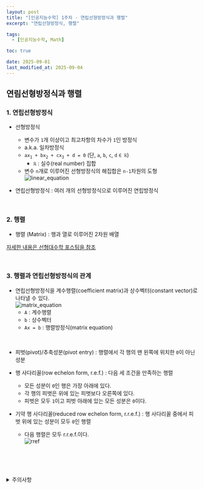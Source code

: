 ```yaml
---
layout: post
title: "[인공지능수학] 1주차 - 연립선형방정식과 행렬"
excerpt: "연립선형방정식, 행렬"

tags:
  - [인공지능수학, Math]

toc: true

date: 2025-09-01
last_modified_at: 2025-09-04
---
```

## 연림선형방정식과 행렬
### 1. 연립선형방정식
- 선형방정식
  - 변수가 `1`개 이상이고 최고차항의 차수가 `1`인 방정식
  - a.k.a. 일차방정식
  - `ax`<sub>`1`</sub>` + bx`<sub>`2`</sub>` + cx`<sub>`3`</sub>` + d = 0` (단, `a`, `b`, `c`, `d` `∈ ℝ`)  
    - `ℝ` : 실수(real number) 집합
  - 변수 `n`개로 이루어진 선형방정식의 해집합은 `n-1`차원의 도형  
  ![linear_equation][def]  

- 연립선형방정식 : 여러 개의 선형방정식으로 이루어진 연립방정식  

<br>

### 2. 행렬
- 행렬 (Matrix) : 행과 열로 이루어진 2차원 배열

[자세한 내용은 선형대수학 포스팅을 참조][def2]  

<br>

### 3. 행렬과 연립선형방정식의 관계  
- 연립선형방정식을 계수행렬(coefficient matrix)과 상수벡터(constant vector)로 나타낼 수 있다.  
![matrix_equation](TODO)  
  - `A` : 계수행렬  
  - `b` : 상수벡터  
  - `Ax = b` : 행렬방정식(matrix equation)  

<br>

- 피벗(pivot)/추축성분(pivot entry) : 행렬에서 각 행의 맨 왼쪽에 위치한 `0`이 아닌 성분  

- 행 사다리꼴(row echelon form, r.e.f.) : 다음 세 조건을 만족하는 행렬
  - 모든 성분이 `0`인 행은 가장 아래에 있다.  
  - 각 행의 피벗은 위에 있는 피벗보다 오른쪽에 있다.  
  - 피벗은 모두 `1`이고 피벗 아래에 있는 모든 성분은 `0`이다.  

- 기약 행 사다리꼴(reduced row echelon form, r.r.e.f.) : 행 사다리꼴 중에서 피벗 위에 있는 성분이 모두 `0`인 행렬  
  - 다음 행렬은 모두 r.r.e.f.이다.  
  ![rref](TODO)  


<br>
<br>
<br>
<br>
<details>
<summary>주의사항</summary>
<div markdown=   "1">

이 포스팅은 강원대학교 이구연 교수님의 인공지능수학 수업을 들으며 내용을 정리 한 것입니다.  
수업 내용에 대한 저작권은 교수님께 있으니,  
다른 곳으로의 무분별한 내용 복사를 자제해 주세요.

</div>
</details> 

[def]: https://i.imgur.com/iISJ54v.png
[def2]: https://orbit3230.github.io/tags/#%EC%84%A0%ED%98%95%EB%8C%80%EC%88%98%ED%95%99